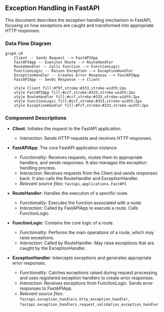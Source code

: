 ## Exception Handling in FastAPI

This document describes the exception handling mechanism in FastAPI, focusing on how exceptions are caught and transformed into appropriate HTTP responses.

### Data Flow Diagram

```mermaid
graph LR
    Client -- Sends Request --> FastAPIApp
    FastAPIApp -- Executes Route --> RouteHandler
    RouteHandler -- Calls Function --> FunctionLogic
    FunctionLogic -- Raises Exception --> ExceptionHandler
    ExceptionHandler -- Creates Error Response --> FastAPIApp
    FastAPIApp -- Sends Response --> Client

    style Client fill:#f9f,stroke:#333,stroke-width:2px
    style FastAPIApp fill:#ccf,stroke:#333,stroke-width:2px
    style RouteHandler fill:#ccf,stroke:#333,stroke-width:2px
    style FunctionLogic fill:#ccf,stroke:#333,stroke-width:2px
    style ExceptionHandler fill:#fcf,stroke:#333,stroke-width:2px
```

### Component Descriptions

*   **Client**: Initiates the request to the FastAPI application.
    *   *Interaction*: Sends HTTP requests and receives HTTP responses.

*   **FastAPIApp**: The core FastAPI application instance.
    *   *Functionality*: Receives requests, routes them to appropriate handlers, and sends responses. It also manages the exception handling process.
    *   *Interaction*: Receives requests from the Client and sends responses back. It also calls the RouteHandler and ExceptionHandler.
    *   *Relevant source files*: `fastapi.applications.FastAPI`

*   **RouteHandler**: Handles the execution of a specific route.
    *   *Functionality*: Executes the function associated with a route.
    *   *Interaction*: Called by FastAPIApp to execute a route. Calls FunctionLogic.

*   **FunctionLogic**: Contains the core logic of a route.
    *   *Functionality*: Performs the main operations of a route, which may raise exceptions.
    *   *Interaction*: Called by RouteHandler. May raise exceptions that are caught by the ExceptionHandler.

*   **ExceptionHandler**: Intercepts exceptions and generates appropriate error responses.
    *   *Functionality*: Catches exceptions raised during request processing and uses registered exception handlers to create error responses.
    *   *Interaction*: Receives exceptions from FunctionLogic. Sends error responses to FastAPIApp.
    *   *Relevant source files*: `fastapi.exception_handlers.http_exception_handler`, `fastapi.exception_handlers.request_validation_exception_handler`
